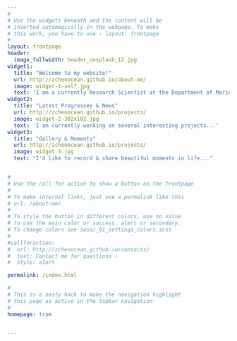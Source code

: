 ```yaml
---
#
# Use the widgets beneath and the content will be
# inserted automagically in the webpage. To make
# this work, you have to use › layout: frontpage
#
layout: frontpage
header:
  image_fullwidth: header_unsplash_12.jpg
widget1:
  title: "Welcome to my website!"
  url: http://zchenocean.github.io/about-me/
  image: widget-1-self.jpg
  text: 'I am a currently Research Scientist at the Department of Marine Sciences, University of Connecticut... '
widget2:
  title: "Latest Progresses & News"
  url: http://zchenocean.github.io/projects/
  image: widget-2-302x182.jpg
  text: 'I am currently working on several interesting projects...'
widget3:
  title: "Gallery & Moments"
  url: http://zchenocean.github.io/projects/
  image: widget-3.jpg
  text: "I'd like to record & share beautiful moments in life..."


#
# Use the call for action to show a button on the frontpage
#
# To make internal links, just use a permalink like this
# url: /about-me/
#
# To style the button in different colors, use no value
# to use the main color or success, alert or secondary.
# To change colors see sass/_01_settings_colors.scss
#
#callforaction:
#  url: http://zchenocean.github.io/contacts/
#  text: Contact me for questions ›
#  style: alert

permalink: /index.html

#
# This is a nasty hack to make the navigation highlight
# this page as active in the topbar navigation
#
homepage: true


---
```


